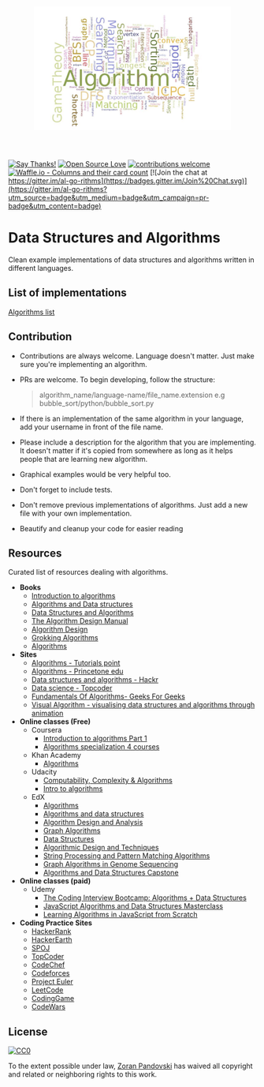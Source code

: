 
<h1 align="center">
	<img width="400" src="media/algorithms.jpeg" alt="Algorithms">
	<br>
	<br>
</h1>

[![Say Thanks!](https://img.shields.io/badge/Say%20Thanks-!-1EAEDB.svg)](https://saythanks.io/to/ZoranPandovski)
[![Open Source Love](https://badges.frapsoft.com/os/v2/open-source.svg?v=103)](https://github.com/ZoranPandovski)
[![contributions welcome](https://img.shields.io/badge/contributions-welcome-brightgreen.svg?style=flat)](https://github.com/ZoranPandovski/al-go-rithms/issues)
[![Waffle.io - Columns and their card count](https://badge.waffle.io/ZoranPandovski/al-go-rithms.svg?columns=all)](https://waffle.io/ZoranPandovski/al-go-rithms)
[![Join the chat at https://gitter.im/al-go-rithms](https://badges.gitter.im/Join%20Chat.svg)](https://gitter.im/al-go-rithms?utm_source=badge&utm_medium=badge&utm_campaign=pr-badge&utm_content=badge)

# Data Structures and Algorithms 

Clean example implementations of data structures and algorithms written in different languages.

## List of implementations

[Algorithms list](https://github.com/ZoranPandovski/al-go-rithms/blob/master/IMPLEMENTATIONS.md)

## Contribution
 * Contributions are always welcome. Language doesn't matter. Just make sure you're implementing an algorithm.
 * PRs are welcome. To begin developing, follow the structure:

   > algorithm_name/language-name/file_name.extension
   e.g
   > bubble_sort/python/bubble_sort.py

 * If there is an implementation of the same algorithm in your language, add your username in front of the file name.
 * Please include a description for the algorithm that you are implementing. It doesn't matter if it's copied from somewhere as long as it helps people that are learning new algorithm.
 * Graphical examples would be very helpful too.
 * Don't forget to include tests.
 * Don't remove previous implementations of algorithms. Just add a new file with your own implementation.
 * Beautify and cleanup your code for easier reading

## Resources

 Curated list of resources dealing with algorithms.

 * **Books**
   * [Introduction to algorithms](https://www.amazon.com/Introduction-Algorithms-Second-Edition-Thomas/dp/0262032937)
   * [Algorithms and Data structures](https://www.amazon.com/Algorithms-Structures-Prentice-Hall-Automatic-Computation/dp/0130224189)
   * [Data Structures and Algorithms](https://www.amazon.com/Data-Structures-Algorithms-Alfred-Aho/dp/0201000237/ref=pd_sim_14_3?_encoding=UTF8&pd_rd_i=0201000237&pd_rd_r=XQVWWBZYKCYN7V573D1B&pd_rd_w=jmpvR&pd_rd_wg=FCwc5&psc=1&refRID=XQVWWBZYKCYN7V573D1B)
   * [The Algorithm Design Manual](https://www.amazon.com/Algorithm-Design-Manual-Steven-Skiena/dp/1849967202)
   * [Algorithm Design](https://www.amazon.com/Algorithm-Design-Jon-Kleinberg/dp/0321295358)
   * [Grokking Algorithms](https://www.amazon.com/Grokking-Algorithms-illustrated-programmers-curious/dp/1617292230/ref=zg_bs_3870_3?_encoding=UTF8&psc=1&refRID=CBQSARF3C86P7FMQ4DEV)
   * [Algorithms](https://www.amazon.in/Algorithms-Robert-Sedgewick/dp/032157351X)
 * **Sites**
   * [Algorithms - Tutorials point](https://www.tutorialspoint.com/data_structures_algorithms/index.htm)
   * [Algorithms - Princetone edu](http://algs4.cs.princeton.edu/home/)
   * [Data structures and algorithms - Hackr](https://hackr.io/tutorials/learn-data-structures-algorithms)
   * [Data science - Topcoder](https://www.topcoder.com/community/data-science/data-science-tutorials/)
   * [Fundamentals Of Algorithms- Geeks For Geeks](http://www.geeksforgeeks.org/fundamentals-of-algorithms/)
   * [Visual Algorithm - visualising data structures and algorithms through animation](https://visualgo.net/en)
* **Online classes (Free)**
  * Coursera 
      * [Introduction to algorithms Part 1](https://www.coursera.org/learn/introduction-to-algorithms)
      * [Algorithms specialization 4 courses](https://www.coursera.org/specializations/algorithms)
   * Khan Academy 
     * [Algorithms](https://www.khanacademy.org/computing/computer-science/algorithms)
   * Udacity
      * [Computability, Complexity & Algorithms](https://www.udacity.com/course/computability-complexity-algorithms--ud061)
      * [Intro to algorithms](https://www.udacity.com/course/intro-to-algorithms--cs215)
   * EdX
      * [Algorithms](https://www.edx.org/course/algorithms-iitbombayx-cs213-3x-0)
      * [Algorithms and data structures](https://www.edx.org/course/algorithms-data-structures-microsoft-dev285x)
     * [Algorithm Design and Analysis](https://courses.edx.org/courses/course-v1:PennX+SD3x+2T2017/course/)
     * [Graph Algorithms](https://www.edx.org/course/graph-algorithms-uc-san-diegox-algs202x)
     * [Data Structures](https://www.edx.org/course/data-structures-uc-san-diegox-algs201x)
      * [Algorithmic Design and Techniques](https://www.edx.org/course/algorithmic-design-techniques-uc-san-diegox-algs200x)
     * [String Processing and Pattern Matching Algorithms](https://www.edx.org/course/string-processing-pattern-matching-uc-san-diegox-algs204x)
     * [Graph Algorithms in Genome Sequencing](https://www.edx.org/course/graph-algorithms-genome-sequencing-uc-san-diegox-algs206x)
     * [Algorithms and Data Structures Capstone](https://www.edx.org/course/algorithms-data-structures-capstone-uc-san-diegox-algs207x)
* **Online classes (paid)**
  * Udemy 
      * [The Coding Interview Bootcamp: Algorithms + Data Structures](https://www.udemy.com/coding-interview-bootcamp-algorithms-and-data-structure/)
      * [JavaScript Algorithms and Data Structures Masterclass](https://www.udemy.com/js-algorithms-and-data-structures-masterclass/)
      * [Learning Algorithms in JavaScript from Scratch](https://www.udemy.com/learning-algorithms-in-javascript-from-scratch/)
 * **Coding Practice Sites**
    * [HackerRank](https://www.hackerrank.com/)
    * [HackerEarth](https://www.hackerearth.com/)
    * [SPOJ](http://www.spoj.com/)
    * [TopCoder](https://www.topcoder.com/)
    * [CodeChef](https://www.codechef.com/)
    * [Codeforces](http://codeforces.com/)
    * [Project Euler](https://projecteuler.net/)
    * [LeetCode](https://leetcode.com/)
    * [CodingGame](https://www.codingame.com/)
    * [CodeWars](https://codewars.com/)

## License

[![CC0](http://mirrors.creativecommons.org/presskit/buttons/88x31/svg/cc-zero.svg)](https://creativecommons.org/publicdomain/zero/1.0/)

To the extent possible under law, [Zoran Pandovski](https://github.com/ZoranPandovski/) has waived all copyright and related or neighboring rights to this work.
